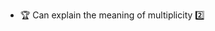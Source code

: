 * <span id="outcome-associations-multiplicity-one">:trophy: Can explain the meaning of multiplicity :two:</span>
